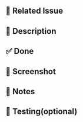 ## 📌 Related Issue

## 🚀 Description

## ✅ Done

## 📸 Screenshot

## 📢 Notes
 
## 🧪 Testing(optional)
